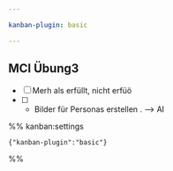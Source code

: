 ```yaml
---

kanban-plugin: basic

---
```


## MCI Übung3

- [ ] Merh als erfüllt, nicht erfüö
- [ ] - Bilder für Personas erstellen . --> AI




%% kanban:settings
```
{"kanban-plugin":"basic"}
```
%%